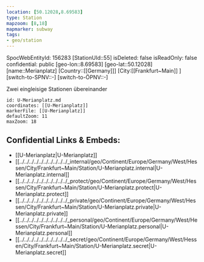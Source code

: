 ```yaml
---
location: [50.12028,8.69583]
type: Station 
mapzoom: [8,18] 
mapmarker: subway 
tags:
- geo/station
---
```

SpocWebEntityId: 156283
[StationUId::55]
isDeleted: false
isReadOnly: false
confidential: public
[geo-lon::8.69583]
[geo-lat::50.12028]
[name::Merianplatz]
[Country::[[Germany]]]
[City:[[Frankfurt~Main]] ]
[switch-to-SPNV::-]
[switch-to-ÖPNV::-]

Zwei eingleisige Stationen übereinander

```leaflet
id: U-Merianplatz.md
coordinates: [[U-Merianplatz]]
markerFile: [[U-Merianplatz]]
defaultZoom: 11 
maxZoom: 18
```


## Confidential Links & Embeds: 
- [[U-Merianplatz|U-Merianplatz]] 
- [[../../../../../../../../../../_internal/geo/Continent/Europe/Germany/West/Hessen/City/Frankfurt~Main/Station/U-Merianplatz.internal|U-Merianplatz.internal]] 
- [[../../../../../../../../../../_protect/geo/Continent/Europe/Germany/West/Hessen/City/Frankfurt~Main/Station/U-Merianplatz.protect|U-Merianplatz.protect]] 
- [[../../../../../../../../../../_private/geo/Continent/Europe/Germany/West/Hessen/City/Frankfurt~Main/Station/U-Merianplatz.private|U-Merianplatz.private]] 
- [[../../../../../../../../../../_personal/geo/Continent/Europe/Germany/West/Hessen/City/Frankfurt~Main/Station/U-Merianplatz.personal|U-Merianplatz.personal]] 
- [[../../../../../../../../../../_secret/geo/Continent/Europe/Germany/West/Hessen/City/Frankfurt~Main/Station/U-Merianplatz.secret|U-Merianplatz.secret]] 
